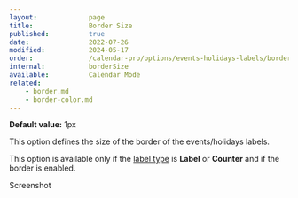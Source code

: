 ```yaml
---
layout:             page
title:              Border Size
published:          true
date:               2022-07-26
modified:           2024-05-17
order:              /calendar-pro/options/events-holidays-labels/border-size
internal:           borderSize
available:          Calendar Mode
related:
    - border.md
    - border-color.md
---
```

**Default value:** 1px

This option defines the size of the border of the events/holidays labels.

This option is available only if the [label type](type.md) is **Label** or **Counter** and if the border is enabled.

<todo>Screenshot</todo>